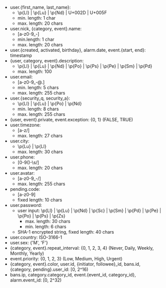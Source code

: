 * user.{first_name, last_name}:
    * \p{Ll} | \p{Lu} | \p{Nd} | U+002D | U+005F
    * min. length: 1 char
    * max. length: 20 chars
* user.nick, {category, event}.name:
    * [a-z0-9_-]
    * min.length: 1 char
    * max. length: 20 chars
* user.{created, activated, birthday}, alarm.date, event.{start, end}: timestamp
* {user, category, event}.description:
    * \p{Ll} | \p{Lu} | \p{Nd} | \p{Po} | \p{Ps} | \p{Pe} | \p{Sm} | \p{Pd}
    * max. length: 100
* user.email:
    * [a-z0-9_-@\.]
    * min. length: 5 chars
    * max. length: 255 chars
* user.{security_q, security_a}:
    * \p{Ll} | \p{Lu} | \p{Po} | \p{Nd}
    * min. length: 8 chars
    * max. length: 255 chars
* {user, event}.private, event.exception: {0, 1} (FALSE, TRUE)
* user.timezone:
    * [a-z/]
    * max. length: 27 chars
* user.city:
    * \p{Lu} | \p{Ll}
    * max. length: 30 chars
* user.phone:
    * [0-9()-\s/]
    * max. length: 20 chars
* user.avatar:
    * [a-z0-9_-/]
    * max. length: 255 chars
* pending.code:
    * [a-z0-9]
    * fixed length: 10 chars
* user.password:
    * user input: \p{Ll} | \p{Lu} | \p{Nd} | \p{Sc} | \p{Sm} | \p{Pd} | \p{Pe} | \p{Po} | \p{Ps} | \p{Zs}
        * max. length: 30 chars
        * min. length: 6 chars
    * SHA-1 encrypted string, fixed length: 40 chars
* user.country: ISO-3166-1
* user.sex: {'M', 'F'}
* {category, event}.repeat_interval: {0, 1, 2, 3, 4} (Never, Daily, Weekly, Monthly, Yearly)
* event.priority: {0, 1, 2, 3} (Low, Medium, High, Urgent)
* {category, event}.color, user.id, {initiator, followee}_id, bans.id,
  {category, pending}.user_id: [0, 2^16)
* bans.ip, category.category_id, event.{event_id, category_id},
  alarm.event_id: [0, 2^32)


